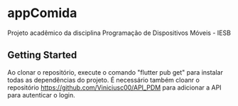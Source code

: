 # appComida

Projeto acadêmico da disciplina Programação de Dispositivos Móveis - IESB

## Getting Started

Ao clonar o repositório, execute o comando "flutter pub get" para instalar todas as dependências do projeto.
É necessário também cloanr o repositório https://github.com/Viniciusc00/API_PDM para adicionar a API para autenticar o login.
